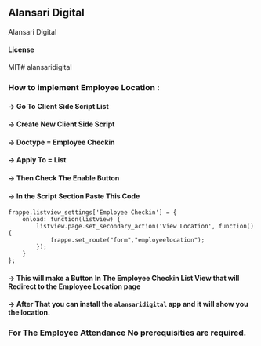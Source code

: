 ## Alansari Digital

Alansari Digital

#### License

MIT# alansaridigital

### How to implement Employee Location :


#### -> Go To Client Side Script List
#### -> Create New Client Side Script
#### -> Doctype = Employee Checkin
#### -> Apply To = List
#### -> Then Check The Enable Button
#### -> In the Script Section Paste This Code
```
frappe.listview_settings['Employee Checkin'] = {
    onload: function(listview) {
        listview.page.set_secondary_action('View Location', function() {
            frappe.set_route("form","employeelocation");
        });
    }
};

```
#### -> This will make a Button In The Employee Checkin List View that will Redirect to the Employee Location page
#### -> After That you can install the `alansaridigital` app and it will show you the location.
### For The Employee Attendance No prerequisities are required.



